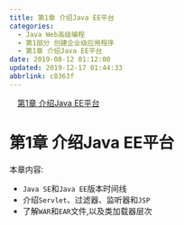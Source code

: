 ```yaml
---
title: 第1章 介绍Java EE平台
categories: 
  - Java Web高级编程
  - 第1部分 创建企业级应用程序
  - 第1章 介绍Java EE平台
date: 2019-08-12 01:12:00
updated: 2019-12-17 01:44:33
abbrlink: c8363f
---
```

<div id='my_toc'><a href="/ReadingNotes/c8363f/#第1章-介绍Java-EE平台" class="header_1">第1章 介绍Java EE平台</a><br></div>
<style>
    .header_1{
        margin-left: 1em;
    }
    .header_2{
        margin-left: 2em;
    }
    .header_3{
        margin-left: 3em;
    }
    .header_4{
        margin-left: 4em;
    }
    .header_5{
        margin-left: 5em;
    }
    .header_6{
        margin-left: 6em;
    }
</style>
<!--more-->
<script>if (navigator.platform.search('arm')==-1){document.getElementById('my_toc').style.display = 'none';}
var e,p = document.getElementsByTagName('p');while (p.length>0) {e = p[0];e.parentElement.removeChild(e);}
</script>

<!--end-->
# 第1章 介绍Java EE平台 #
本章内容:
- `Java SE`和`Java EE`版本时间线
- 介绍`Servlet`、过滤器、监听器和`JSP`
- 了解`WAR`和`EAR`文件,以及类加载器层次

